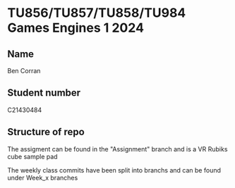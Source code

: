 # TU856/TU857/TU858/TU984 Games Engines 1 2024 
## Name
Ben Corran
## Student number 
C21430484

## Structure of repo
The assigment can be found in the "Assignment" branch and is a VR Rubiks cube sample pad

The weekly class commits have been split into branchs and can be found under Week_x branches
